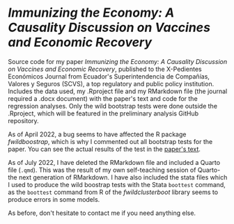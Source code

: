 # *Immunizing the Economy: A Causality Discussion on Vaccines and Economic Recovery*

Source code for my paper *Immunizing the Economy: A Causality Discussion on Vaccines and Economic Recovery*, published to the X-Pedientes Económicos Journal from Ecuador's Superintendencia de Compañías, Valores y Seguros (SCVS), a top regulatory and public policy institution. Includes the data used, my .Rproject file and my RMarkdown file (the journal required a .docx document) with the paper's text and code for the regression analyses. Only the wild bootstrap tests were done outside the .Rproject, which will be featured in the preliminary analysis GitHub repository. 

As of April 2022, a bug seems to have affected the R package *fwildboostrap*, which is why I commented out all bootstrap tests for the paper. You can see the actual results of the test in the [paper's text](https://ojs.supercias.gob.ec/index.php/X-pedientes_Economicos/article/view/103). 

As of July 2022, I have deleted the RMarkdown file and included a Quarto file (`.qmd`). This was the result of my own self-teaching session of Quarto- the next generation of RMarkdown. I have also included the stata files which I used to produce the wild boostrap tests with the Stata `boottest` command, as the `boottest` command from R of the *fwildclusterboot* library seems to produce errors in some models. 

As before, don't hesitate to contact me if you need anything else. 
